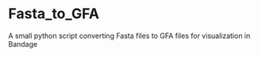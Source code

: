 # Fasta_to_GFA
A small python script converting Fasta files to GFA files for visualization in Bandage
